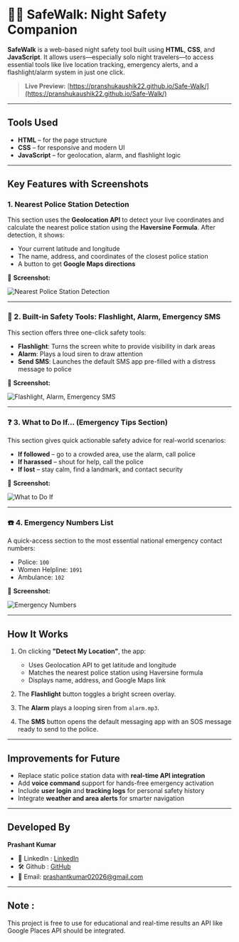 # 🚶‍♀️ SafeWalk: Night Safety Companion

**SafeWalk** is a web-based night safety tool built using **HTML**, **CSS**, and **JavaScript**. It allows users—especially solo night travelers—to access essential tools like live location tracking, emergency alerts, and a flashlight/alarm system in just one click.

>  **Live Preview:** [https://pranshukaushik22.github.io/Safe-Walk/](https://pranshukaushik22.github.io/Safe-Walk/)

---

##  Tools Used

- **HTML** – for the page structure  
- **CSS** – for responsive and modern UI  
- **JavaScript** – for geolocation, alarm, and flashlight logic  

---

##  Key Features with Screenshots

###  1. Nearest Police Station Detection

This section uses the **Geolocation API** to detect your live coordinates and calculate the nearest police station using the **Haversine Formula**. After detection, it shows:
- Your current latitude and longitude
- The name, address, and coordinates of the closest police station
- A button to get **Google Maps directions**

📸 **Screenshot:**

![Nearest Police Station Detection](Image%201.jpg)

---

### 🔧 2. Built-in Safety Tools: Flashlight, Alarm, Emergency SMS

This section offers three one-click safety tools:
- **Flashlight**: Turns the screen white to provide visibility in dark areas
- **Alarm**: Plays a loud siren to draw attention
- **Send SMS**: Launches the default SMS app pre-filled with a distress message to police

📸 **Screenshot:**

![Flashlight, Alarm, Emergency SMS](Image%202.jpg)

---

### ❓ 3. What to Do If… (Emergency Tips Section)

This section gives quick actionable safety advice for real-world scenarios:
- **If followed** – go to a crowded area, use the alarm, call police
- **If harassed** – shout for help, call the police
- **If lost** – stay calm, find a landmark, and contact security

📸 **Screenshot:**

![What to Do If](Image%203.jpg)

---

### ☎️ 4. Emergency Numbers List

A quick-access section to the most essential national emergency contact numbers:
- Police: `100`
- Women Helpline: `1091`
- Ambulance: `102`

📸 **Screenshot:**

![Emergency Numbers](Image%204.jpg)


---

##  How It Works

1. On clicking **"Detect My Location"**, the app:
   - Uses Geolocation API to get latitude and longitude
   - Matches the nearest police station using Haversine formula
   - Displays name, address, and Google Maps link

2. The **Flashlight** button toggles a bright screen overlay.
3. The **Alarm** plays a looping siren from `alarm.mp3`.
4. The **SMS** button opens the default messaging app with an SOS message ready to send to the police.

---

##  Improvements for Future

- Replace static police station data with **real-time API integration**
- Add **voice command** support for hands-free emergency activation
- Include **user login** and **tracking logs** for personal safety history
- Integrate **weather and area alerts** for smarter navigation

---

##  Developed By

**Prashant Kumar**  

- 💼 LinkedIn :  [LinkedIn](https://www.linkedin.com/in/pranshu-kaushik-786865297/)  
- 🛠️ Github :  [GitHub](https://github.com/pranshukaushik22)  
- 📧 Email: [prashantkumar02026@gmail.com](mailto:pranshukaushik22@gmail.com)

---

## Note :

This project is free to use for educational and real-time results an API like Google Places API should be integrated.


